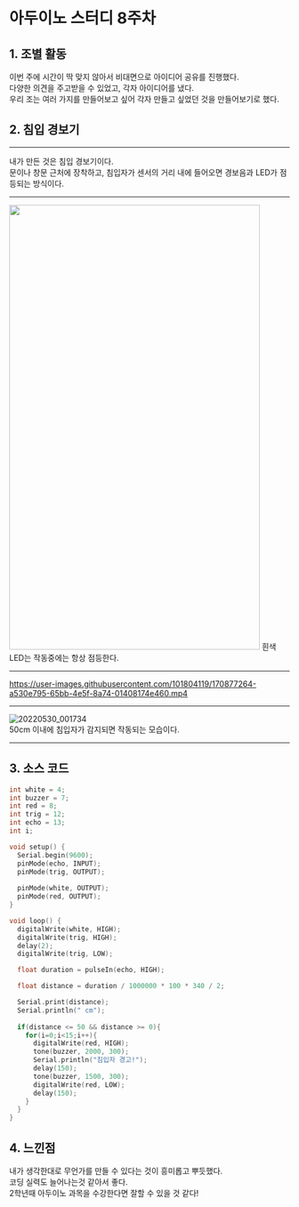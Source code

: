 # 아두이노 스터디 8주차
## 1. 조별 활동
이번 주에 시간이 딱 맞지 않아서 비대면으로 아이디어 공유를 진행했다.  
다양한 의견을 주고받을 수 있었고, 각자 아이디어를 냈다.   
우리 조는 여러 가지를 만들어보고 싶어 각자 만들고 싶었던 것을 만들어보기로 했다.
## 2. 침입 경보기
***

내가 만든 것은 침입 경보기이다.   
문이나 창문 근처에 장착하고, 침입자가 센서의 거리 내에 들어오면 경보음과 LED가 점등되는 방식이다.  

***

<img src="https://user-images.githubusercontent.com/101804119/170877100-08ecb53a-e43d-49ae-bfdd-193f228920c0.jpg" width="450" height="800"/>
흰색 LED는 작동중에는 항상 점등한다. 

***

https://user-images.githubusercontent.com/101804119/170877264-a530e795-65bb-4e5f-8a74-01408174e460.mp4   

***

![20220530_001734](https://user-images.githubusercontent.com/101804119/170877477-f4d67c4a-f680-4b14-90e5-6667c19cce20.gif)   
50cm 이내에 침입자가 감지되면 작동되는 모습이다.

***

## 3. 소스 코드
```c
int white = 4;
int buzzer = 7;
int red = 8;
int trig = 12;
int echo = 13;
int i;

void setup() {
  Serial.begin(9600);
  pinMode(echo, INPUT);
  pinMode(trig, OUTPUT);
  
  pinMode(white, OUTPUT);
  pinMode(red, OUTPUT);
}

void loop() {
  digitalWrite(white, HIGH);
  digitalWrite(trig, HIGH);
  delay(2);
  digitalWrite(trig, LOW);

  float duration = pulseIn(echo, HIGH);

  float distance = duration / 1000000 * 100 * 340 / 2;

  Serial.print(distance);
  Serial.println(" cm");
  
  if(distance <= 50 && distance >= 0){
    for(i=0;i<15;i++){
      digitalWrite(red, HIGH);
      tone(buzzer, 2000, 300);
      Serial.println("침입자 경고!"); 
      delay(150);
      tone(buzzer, 1500, 300);
      digitalWrite(red, LOW);
      delay(150);       
    }
  }
}
```

## 4. 느낀점
내가 생각한대로 무언가를 만들 수 있다는 것이 흥미롭고 뿌듯했다.   
코딩 실력도 늘어나는것 같아서 좋다.   
2학년때 아두이노 과목을 수강한다면 잘할 수 있을 것 같다!
